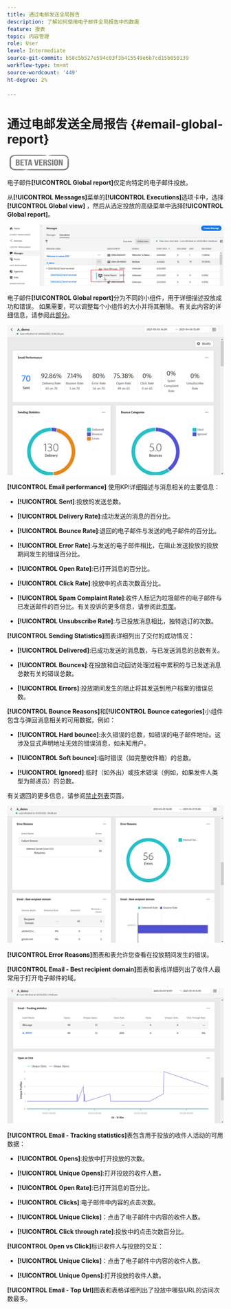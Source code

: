 ```yaml
---
title: 通过电邮发送全局报告
description: 了解如何使用电子邮件全局报告中的数据
feature: 报表
topic: 内容管理
role: User
level: Intermediate
source-git-commit: b58c5b527e594c03f3b415549e6b7cd15b050139
workflow-type: tm+mt
source-wordcount: '449'
ht-degree: 2%

---
```


# 通过电邮发送全局报告 {#email-global-report}

![](../assets/do-not-localize/badge.png)

电子邮件&#x200B;**[!UICONTROL Global report]**&#x200B;仅定向特定的电子邮件投放。

从&#x200B;**[!UICONTROL Messages]**&#x200B;菜单的&#x200B;**[!UICONTROL Executions]**&#x200B;选项卡中，选择&#x200B;**[!UICONTROL Global view]** ，然后从选定投放的高级菜单中选择&#x200B;**[!UICONTROL Global report]**。

![](../assets/global_report_3.png)

电子邮件&#x200B;**[!UICONTROL Global report]**&#x200B;分为不同的小组件，用于详细描述投放成功和错误。 如果需要，可以调整每个小组件的大小并将其删除。 有关此内容的详细信息，请参阅此[部分](global-report.md#modify-dashboard)。

![](../assets/global_report_4.png)

**[!UICONTROL Email performance]** 使用KPI详细描述与消息相关的主要信息：

* **[!UICONTROL Sent]**:投放的发送总数。

* **[!UICONTROL Delivery Rate]**:成功发送的消息的百分比。

* **[!UICONTROL Bounce Rate]**:退回的电子邮件与发送的电子邮件的百分比。

* **[!UICONTROL Error Rate]**:与发送的电子邮件相比，在阻止发送投放的投放期间发生的错误百分比。

* **[!UICONTROL Open Rate]**:已打开消息的百分比。

* **[!UICONTROL Click Rate]**:投放中的点击次数百分比。

* **[!UICONTROL Spam Complaint Rate]**:收件人标记为垃圾邮件的电子邮件与已发送邮件的百分比。有关投诉的更多信息，请参阅此[页面](https://experienceleague.adobe.com/docs/deliverability-learn/deliverability-best-practice-guide/metrics-for-deliverability/complaints.html#metrics-for-deliverability)。

* **[!UICONTROL Unsubscribe Rate]**:与已投放消息相比，独特退订的次数。

**[!UICONTROL Sending Statistics]**&#x200B;图表详细列出了交付的成功情况：

* **[!UICONTROL Delivered]**:已成功发送的消息数，与已发送消息的总数有关。

* **[!UICONTROL Bounces]**:在投放和自动回访处理过程中累积的与已发送消息总数有关的错误总数。

* **[!UICONTROL Errors]**:投放期间发生的阻止将其发送到用户档案的错误总数。

**[!UICONTROL Bounce Reasons]**&#x200B;和&#x200B;**[!UICONTROL Bounce categories]**&#x200B;小组件包含与弹回消息相关的可用数据，例如：

* **[!UICONTROL Hard bounce]**:永久错误的总数，如错误的电子邮件地址。这涉及显式声明地址无效的错误消息，如未知用户。

* **[!UICONTROL Soft bounce]**:临时错误（如完整收件箱）的总数。

* **[!UICONTROL Ignored]**:临时（如外出）或技术错误（例如，如果发件人类型为邮递员）的总数。

有关退回的更多信息，请参阅[禁止列表](../suppression-list.md)页面。

![](../assets/global_report_5.png)

**[!UICONTROL Error Reasons]**&#x200B;图表和表允许您查看在投放期间发生的错误。

**[!UICONTROL Email - Best recipient domain]**&#x200B;图表和表格详细列出了收件人最常用于打开电子邮件的域。

![](../assets/global_report_6.png)

**[!UICONTROL Email - Tracking statistics]**&#x200B;表包含用于投放的收件人活动的可用数据：

* **[!UICONTROL Opens]**:投放中打开投放的次数。

* **[!UICONTROL Unique Opens]**:打开投放的收件人数。

* **[!UICONTROL Open Rate]**:已打开消息的百分比。

* **[!UICONTROL Clicks]**:电子邮件中内容的点击次数。

* **[!UICONTROL Unique Clicks]**：点击了电子邮件中内容的收件人数。

* **[!UICONTROL Click through rate]**:投放中的点击次数百分比。

**[!UICONTROL Open vs Click]**&#x200B;标识收件人与投放的交互：

* **[!UICONTROL Unique Clicks]**：点击了电子邮件中内容的收件人数。

* **[!UICONTROL Unique Opens]**:打开投放的收件人数。

**[!UICONTROL Email - Top Url]**&#x200B;图表和表格详细列出了投放中哪些URL的访问次数最多。
